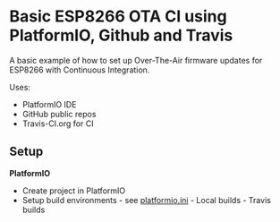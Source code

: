 # Basic ESP8266 OTA CI using PlatformIO, Github and Travis
 A basic example of how to set up Over-The-Air firmware updates for ESP8266 with Continuous Integration.
 
Uses:
 - PlatformIO IDE
 - GitHub public repos
 - Travis-CI.org for CI

## Setup
**PlatformIO**

 - Create project in PlatformIO
 - Setup build environments - see [platformio.ini](https://github.com/csgregg/csg-esp8266-rota/blob/master/platformio.ini)
		 - Local builds
		 - Travis builds 

    



<!--stackedit_data:
eyJoaXN0b3J5IjpbLTEzMDY0NDQxNzgsLTU2ODA4ODkyOSwtMT
E3NTMxMzQ1OSwtMTY1MTg1MzBdfQ==
-->